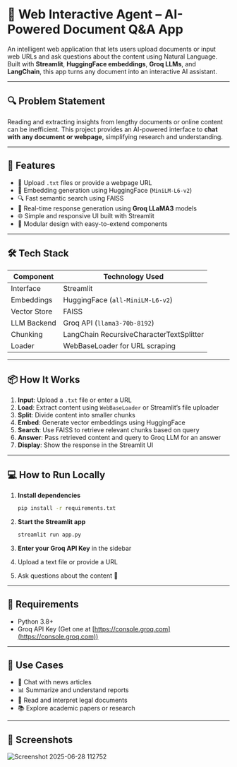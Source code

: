 # 🧠 Web Interactive Agent – AI-Powered Document Q&A App

An intelligent web application that lets users upload documents or input web URLs and ask questions about the content using Natural Language. Built with **Streamlit**, **HuggingFace embeddings**, **Groq LLMs**, and **LangChain**, this app turns any document into an interactive AI assistant.

---

## 🔍 Problem Statement

Reading and extracting insights from lengthy documents or online content can be inefficient. This project provides an AI-powered interface to **chat with any document or webpage**, simplifying research and understanding.

---

## 🚀 Features

- 📄 Upload `.txt` files or provide a webpage URL  
- 🧠 Embedding generation using HuggingFace (`MiniLM-L6-v2`)  
- 🔍 Fast semantic search using FAISS  
- 🤖 Real-time response generation using **Groq LLaMA3** models  
- 🌐 Simple and responsive UI built with Streamlit  
- 🧩 Modular design with easy-to-extend components  

---

## 🛠 Tech Stack

| Component       | Technology Used                        |
|----------------|-----------------------------------------|
| Interface       | Streamlit                              |
| Embeddings      | HuggingFace (`all-MiniLM-L6-v2`)        |
| Vector Store    | FAISS                                   |
| LLM Backend     | Groq API (`llama3-70b-8192`)            |
| Chunking        | LangChain RecursiveCharacterTextSplitter |
| Loader          | WebBaseLoader for URL scraping          |

---

## 📦 How It Works

1. **Input**: Upload a `.txt` file or enter a URL  
2. **Load**: Extract content using `WebBaseLoader` or Streamlit’s file uploader  
3. **Split**: Divide content into smaller chunks  
4. **Embed**: Generate vector embeddings using HuggingFace  
5. **Search**: Use FAISS to retrieve relevant chunks based on query  
6. **Answer**: Pass retrieved content and query to Groq LLM for an answer  
7. **Display**: Show the response in the Streamlit UI

---

## 💻 How to Run Locally

1. **Install dependencies**  
    ```bash
    pip install -r requirements.txt
    ```

2. **Start the Streamlit app**  
    ```bash
    streamlit run app.py
    ```

3. **Enter your Groq API Key** in the sidebar  
4. Upload a text file or provide a URL  
5. Ask questions about the content 🎉

---

## 🔐 Requirements

- Python 3.8+
- Groq API Key (Get one at [https://console.groq.com](https://console.groq.com))

---

## 🧪 Use Cases

- 📰 Chat with news articles  
- 📊 Summarize and understand reports  
- 🧾 Read and interpret legal documents  
- 📚 Explore academic papers or research  

---

## 📸 Screenshots

![Screenshot 2025-06-28 112752](https://github.com/user-attachments/assets/b3052d95-9f8a-4fc5-a0da-ce23b691bda0)

